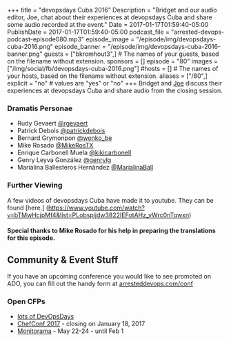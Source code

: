 +++
title = "devopsdays Cuba 2016"
Description = "Bridget and our audio editor, Joe, chat about their experiences at devopsdays Cuba and share some audio recorded at the event."
Date = 2017-01-17T01:59:40-05:00
PublishDate = 2017-01-17T01:59:40-05:00
podcast_file = "arrested-devops-podcast-episode080.mp3"
episode_image = "/episode/img/devopsdays-cuba-2016.png"
episode_banner = "/episode/img/devopsdays-cuba-2016-banner.png"
guests = ["bkromhout3",] # The names of your guests, based on the filename without extension.
sponsors = []
episode = "80"
images = ["/img/social/fb/devopsdays-cuba-2016.png"]
#hosts = [] # The names of your hosts, based on the filename without extension.
aliases = ["/80",]
explicit = "no" # values are "yes" or "no"
+++
Bridget and [Joe](https://twitter.com/joelaha) discuss their experiences at devopsdays Cuba and share audio from the closing session. 

### Dramatis Personae
- Rudy Gevaert [@rgevaert](https://twitter.com/rgevaert)
- Patrick Debois [@patrickdebois](https://twitter.com/patrickdebois)
- Bernard Grymonpon [@wonko_be](https://twitter.com/wonko_be)
- Mike Rosado [@MikeRosTX](https://twitter.com/MikeRosTX)
- Enrique Carbonell Muela [@kikicarbonell](https://twitter.com/kikicarbonell)
- Genry Leyva González [@genrylg](https://twitter.com/genrylg)
- Marialina Ballesteros Hernández [@MarialinaBall](https://twitter.com/MarialinaBall)

### Further Viewing

A few videos of devopsdays Cuba have made it to youtube. They can be found [here.]
(https://www.youtube.com/watch?v=bTMwHcjpMf4&list=PLobspijdw3822IEFotAHz_vWrc0nTqwxn)

#### Special thanks to Mike Rosado for his help in preparing the translations for this episode. 


## Community & Event Stuff

If you have an upcoming conference you would like to see promoted on ADO, you can fill out the handy form at [arresteddevops.com/conf](https://arresteddevops.com/conf)

### Open CFPs

* [lots of DevOpsDays](https://devopsdays.org/speaking)
* [ChefConf 2017](https://chefconf.chef.io) - closing on January 18, 2017
* [Monitorama](http://monitorama.com/#cfp) - May 22-24 - until Feb 1
